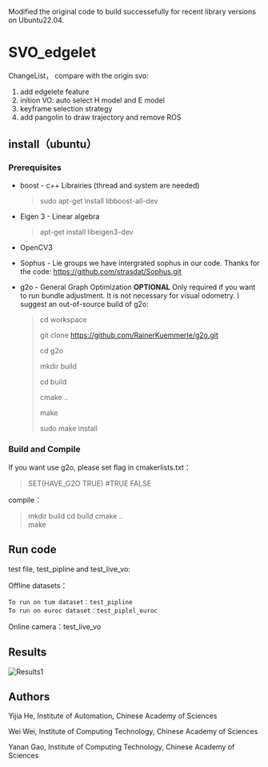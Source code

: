 Modified the original code to build successefully for recent library versions on Ubuntu22.04.


# SVO_edgelet
ChangeList， compare with the origin svo:
1. add edgelete feature
2. inition VO: auto select H model and E model
3. keyframe selection strategy
4. add pangolin to draw trajectory and remove ROS

## install（ubuntu）

### Prerequisites
* boost - c++ Librairies (thread and system are needed)
	> sudo apt-get install libboost-all-dev	
* Eigen 3 - Linear algebra
	> apt-get install libeigen3-dev
* OpenCV3
* Sophus - Lie groups
    we have intergrated sophus in our code. Thanks for the code: https://github.com/strasdat/Sophus.git
 
* g2o - General Graph Optimization **OPTIONAL**	
	Only required if you want to run bundle adjustment. It is not necessary for visual odometry. 
    I suggest an out-of-source build of g2o:
	> cd workspace	
	> 
	> git clone https://github.com/RainerKuemmerle/g2o.git
	> 
	> cd g2o	
	> 
	> mkdir build	
	> 
	> cd build	
	> 
	> cmake ..	
	> 
	> make	
	> 
	> sudo make install

### Build and Compile
If you want use g2o,  please set flag in cmakerlists.txt：
>SET(HAVE_G2O TRUE)   #TRUE  FALSE

compile：
> mkdir build
> cd build
> cmake ..	
> make

## Run code
test file, test_pipline and test_live_vo:

Offline datasets：

	To run on tum dataset：test_pipline
	To run on euroc dataset：test_piplel_euroc

Online camera：test_live_vo

## Results
![Results1](http://img.blog.csdn.net/20170312231721526?watermark/2/text/aHR0cDovL2Jsb2cuY3Nkbi5uZXQvaGV5aWppYTAzMjc=/font/5a6L5L2T/fontsize/400/fill/I0JBQkFCMA==/dissolve/70/gravity/SouthEast)
## Authors
Yijia He, Institute of Automation, Chinese Academy of Sciences

Wei Wei, Institute of Computing Technology, Chinese Academy of Sciences

Yanan Gao, Institute of Computing Technology, Chinese Academy of Sciences
